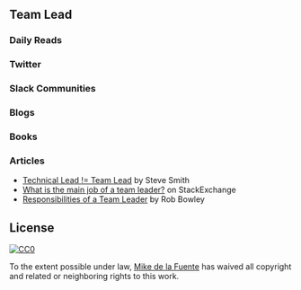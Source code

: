 ﻿## Team Lead
### Daily Reads

### Twitter

### Slack Communities

### Blogs

### Books

### Articles
- [Technical Lead != Team Lead](https://dzone.com/articles/technical-lead-team-lead) by Steve Smith
- [What is the main job of a team leader?](http://softwareengineering.stackexchange.com/questions/37694/what-is-the-main-job-of-a-team-leader) on StackExchange
- [Responsibilities of a Team Leader](http://blog.robbowley.net/responsibilities-of-a-team-leader/) by Rob Bowley

## License

[![CC0](https://mirrors.creativecommons.org/presskit/buttons/88x31/svg/cc-zero.svg)](https://creativecommons.org/publicdomain/zero/1.0/)

To the extent possible under law, [Mike de la Fuente](http://twitter.highfiveboom.com) has waived all copyright and related or neighboring rights to this work.
